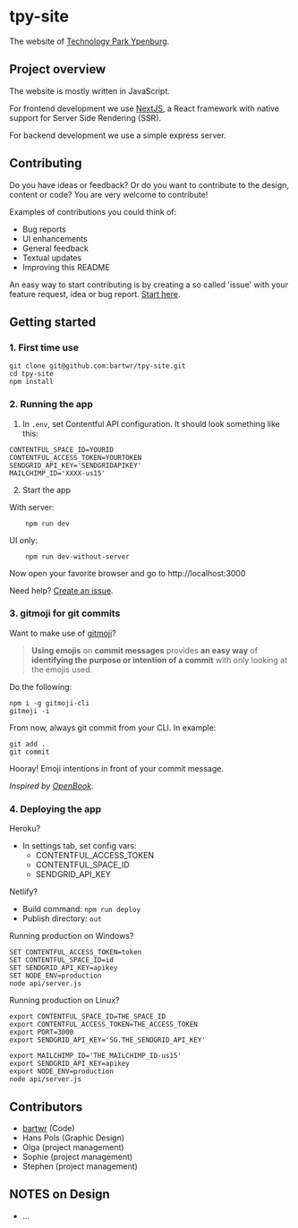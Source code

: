 # tpy-site

The website of [Technology Park Ypenburg](https://technologyparkypenburg.nl/).

## Project overview

The website is mostly written in JavaScript.

For frontend development we use [NextJS](https://nextjs.org/), a React framework with native support for Server Side Rendering (SSR).

For backend development we use a simple express server.

## Contributing

Do you have ideas or feedback? Or do you want to contribute to the design, content or code? You are very welcome to contribute!

Examples of contributions you could think of:

- Bug reports
- UI enhancements
- General feedback
- Textual updates
- Improving this README

An easy way to start contributing is by creating a so called 'issue' with your feature request, idea or bug report. [Start here](https://github.com/bartwr/tpy-site/issues/new).

## Getting started

### 1. First time use

    git clone git@github.com:bartwr/tpy-site.git
    cd tpy-site
    npm install

### 2. Running the app

1. In `.env`, set Contentful API configuration. It should look something like this:

```
CONTENTFUL_SPACE_ID=YOURID
CONTENTFUL_ACCESS_TOKEN=YOURTOKEN
SENDGRID_API_KEY='SENDGRIDAPIKEY'
MAILCHIMP_ID='XXXX-us15'
```

2. Start the app

With server:

        npm run dev

UI only:

        npm run dev-without-server

Now open your favorite browser and go to http://localhost:3000

Need help? [Create an issue](https://github.com/thehaguetech/tpy-site/issues).

### 3. gitmoji for git commits

Want to make use of [gitmoji](https://gitmoji.carloscuesta.me/)?

> **Using emojis** on **commit messages** provides **an easy way**
> of **identifying the purpose or intention of a commit** with only
> looking at the emojis used.

Do the following:

    npm i -g gitmoji-cli
    gitmoji -i

From now, always git commit from your CLI. In example:

    git add .
    git commit

Hooray! Emoji intentions in front of your commit message.

_Inspired by [OpenBook](https://github.com/OpenbookOrg/openbook-app#git-commit-message-conventions)._

### 4. Deploying the app

Heroku?

- In settings tab, set config vars:
  - CONTENTFUL_ACCESS_TOKEN
  - CONTENTFUL_SPACE_ID
  - SENDGRID_API_KEY

Netlify?

- Build command: `npm run deploy`
- Publish directory: `out`

Running production on Windows?

    SET CONTENTFUL_ACCESS_TOKEN=token
    SET CONTENTFUL_SPACE_ID=id
    SET SENDGRID_API_KEY=apikey
    SET NODE_ENV=production
    node api/server.js

Running production on Linux?

    export CONTENTFUL_SPACE_ID=THE_SPACE_ID
    export CONTENTFUL_ACCESS_TOKEN=THE_ACCESS_TOKEN
    export PORT=3000
    export SENDGRID_API_KEY='SG.THE_SENDGRID_API_KEY'
  
    export MAILCHIMP_ID='THE_MAILCHIMP_ID-us15'
    export SENDGRID_API_KEY=apikey
    export NODE_ENV=production
    node api/server.js

## Contributors

- [bartwr](https://github.com/bartwr/) (Code)
- Hans Pols (Graphic Design)
- Olga (project management)
- Sophie (project management)
- Stephen (project management)

## NOTES on Design

- ...
